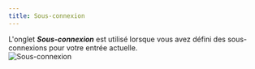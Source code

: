 ```yaml
---
title: Sous-connexion
---
```

L&apos;onglet ***Sous-connexion*** est utilisé lorsque vous avez défini des sous-connexions pour votre entrée actuelle.  
![Sous-connexion](/img/fr/rdm/mac/clip4510.png) 
